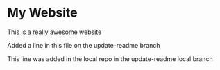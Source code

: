 
# My Website

This is a really awesome website

Added a line in this file on the update-readme branch

This line was added in the local repo in the update-readme local branch
